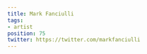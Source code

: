 ```yaml
---
title: Mark Fanciulli
tags:
- artist
position: 75
twitter: https://twitter.com/markfanciulli
---
```


